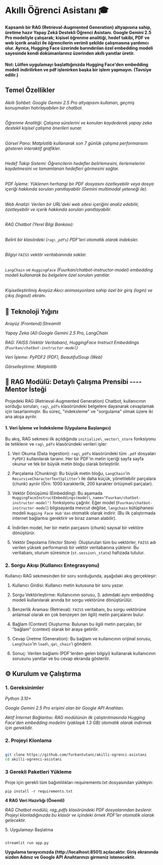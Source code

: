 # Akıllı Öğrenci Asistanı 🎓

**Kapsamlı bir RAG (Retrieval-Augmented Generation) altyapısına sahip, üretime hazır Yapay Zekâ Destekli Öğrenci Asistanı.
Google Gemini 2.5 Pro modeliyle çalışarak; kişisel öğrenme analitiği, hedef takibi, PDF ve web içerik analizi ile öğrencilerin verimli şekilde çalışmasına yardımcı olur.
Ayrıca, Hugging Face üzerinde barındırılan özel embedding modeli sayesinde kendi dokümanlarınız üzerinden akıllı yanıtlar üretir.**


#### Not: Lütfen uygulamayı başlattığınızda Hugging Face'den embedding modeli indirilirken ve pdf işlenirken başka bir işlem yapmayın. (Tavsiye edilir.)



## Temel Özellikler

###### Akıllı Sohbet: *Google Gemini 2.5 Pro altyapısını kullanan, geçmiş konuşmaları hatırlayabilen bir chatbot.*

###### Öğrenme Analitiği: *Çalışma sürelerini ve konuları kaydederek yapay zeka destekli kişisel çalışma önerileri sunar.*

###### Görsel Pano: *Matplotlib kullanarak son 7 günlük çalışma performansını gösteren interaktif grafikler.*

###### Hedef Takip Sistemi: *Öğrencilerin hedefler belirlemesini, ilerlemelerini kaydetmesini ve tamamlanan hedefleri görmesini sağlar.*

###### PDF İşleme: *Yüklenen herhangi bir PDF dosyasını özetleyebilir veya dosya içeriği hakkında soruları yanıtlayabilir (Gemini multimodal yeteneği ile).*

###### Web Analizi: *Verilen bir URL'deki web sitesi içeriğini analiz edebilir, özetleyebilir ve içerik hakkında soruları yanıtlayabilir.*

###### RAG Chatbot (Yerel Bilgi Bankası):
###### Belirli bir klasördeki (`rag\_pdfs`) PDF'leri otomatik olarak indeksler.
###### Bilgiyi `FAISS` vektör veritabanında saklar.
###### `LangChain` ve `HuggingFace` (Fuurkan/chatbot-instructor-model) embedding modeli kullanarak bu belgelere özel soruları yanıtlar.

###### Kişiselleştirilmiş Arayüz:Akıcı animasyonlara sahip özel bir giriş (login) ve çıkış (logout) ekranı.



## 🚀 Teknoloji Yığını

*Arayüz (Frontend):Streamlit*

*Yapay Zeka (AI):Google Gemini 2.5 Pro, LangChain*

*RAG: FAISS (Vektör Veritabanı), HuggingFace Instruct Embeddings (`Fuurkan/chatbot-instructor-model`)*

*Veri İşleme: PyPDF2 (PDF), BeautifulSoup (Web)*

*Görselleştirme: Matplotlib*



## 🤖 RAG Modülü: Detaylı Çalışma Prensibi ---- Mentor İsteği  

Projedeki RAG (Retrieval-Augmented Generation) Chatbot, kullanıcının sorduğu soruları, `rag\_pdfs` klasöründeki belgelere dayanarak cevaplamak için tasarlanmıştır. Bu süreç, "indeksleme" ve "sorgulama" olmak üzere iki ana akışa ayrılır.

#### 1. Veri İşleme ve İndeksleme (Uygulama Başlangıcı)

Bu akış, RAG sekmesi ilk açıldığında `initialize\_vector\_store` fonksiyonu ile tetiklenir ve `rag\_pdfs` klasöründeki verileri işler:

1. Veri Okuma (Data Ingestion): `rag\_pdfs` klasöründeki tüm `.pdf` dosyaları `PyPDF2` kullanılarak taranır. Her bir PDF'in metin içeriği sayfa sayfa okunur ve tek bir büyük metin bloğu olarak birleştirilir.

2. Parçalama (Chunking): Bu büyük metin bloğu, `LangChain`'in `RecursiveCharacterTextSplitter`'ı ile daha küçük, yönetilebilir parçalara (chunk) ayrılır (Örn: 1000 karakterlik, 200 karakter örtüşmeli parçalar).

3. Vektör Dönüşümü (Embedding): Bu aşamada `HuggingFaceInstructEmbeddings(model\_name="Fuurkan/chatbot-instructor-model")` fonksiyonu çağrılır.
Eğer model (`Fuurkan/chatbot-instructor-model`) bilgisayarda mevcut değilse, `langchain` kütüphanesi modeli `Hugging Face Hub'dan` otomatik olarak indirir. (Bu ilk çalıştırmada internet bağlantısı gerektirir ve biraz zaman alabilir).

4. İndirilen model, her bir metin parçasını (chunk) sayısal bir vektöre dönüştürür.

5. Vektör Depolama (Vector Store): Oluşturulan tüm bu vektörler, `FAISS` adı verilen yüksek performanslı bir vektör veritabanına yüklenir. Bu veritabanı, oturum süresince (`st.session\_state`) hafızada tutulur.


### 2. Sorgu Akışı (Kullanıcı Entegrasyonu)

Kullanıcı RAG sekmesinden bir soru sorduğunda, aşağıdaki akış gerçekleşir:

1. Kullanıcı Girdisi: Kullanıcı metin kutusuna bir soru yazar.

2. Sorgu Vektörleştirme: Kullanıcının sorusu, 3. adımdaki aynı embedding modeli kullanılarak anında bir sorgu vektörüne dönüştürülür.

3. Benzerlik Araması (Retrieval): `FAISS` veritabanı, bu sorgu vektörüne anlamsal olarak en çok benzeyen (en ilgili) metin parçalarını bulur.

4. Bağlam (Context) Oluşturma: Bulunan bu ilgili metin parçaları, bir "bağlam" (context) olarak bir araya getirilir.

5. Cevap Üretme (Generation): Bu bağlam ve kullanıcının orijinal sorusu, `LangChain`'in `load\_qa\_chain`'i gönderir.

6. Sonuç: Verilen bağlamı (PDF'lerden gelen bilgiyi) kullanarak kullanıcının sorusunu yanıtlar ve bu cevap ekranda gösterilir.



## ⚙️ Kurulum ve Çalıştırma

### 1. Gereksinimler

 *Python 3.10+*
 
*Google Gemini 2.5 Pro erişimi olan bir Google API Anahtarı.*

*Aktif İnternet Bağlantısı: RAG modülünün ilk çalıştırılmasında Hugging Face'den embedding modelini (yaklaşık 1.3 GB) otomatik olarak indirmek için gereklidir.*



### 2. Projeyi Klonlama

```bash

git clone https://github.com/furkantutanc/akilli-ogrenci-asistani
cd akilli-ogrenci-asistani
```


### 3 Gerekli Paketleri Yükleme

Proje için gerekli tüm bağımlılıkları requirements.txt dosyasından yükleyin:
```
pip install -r requirements.txt
```


**4 RAG Veri Hazırlığı (Önemli)**

*RAG Chatbot modülü, rag\_pdfs klasöründeki PDF dosyalarından beslenir. Projeyi klonladığınızda bu klasör ve içindeki örnek PDF'ler otomatik olarak gelecektir.*





5\. Uygulamayı Başlatma
```

streamlit run app.py
```


**Uygulama tarayıcınızda (http://localhost:8501) açılacaktır. Giriş ekranında sizden Adınız ve Google API Anahtarınızı girmeniz istenecektir.**

